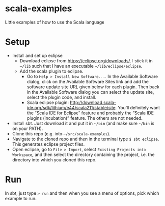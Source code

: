 # scala-examples
Little examples of how to use the Scala language

# Setup

* Install and set up eclipse
  * Download eclipse from https://eclipse.org/downloads/.
  I stick it in `~/lib` such that I have an executable `~/lib/eclipse/eclipse`.
  * Add the scala plugin to eclipse.
    * Go to `Help > Install New Software...`.
    In the Available Software dialog, click on the Available Software Sites link and add the software update site URL given below for each plugin.
    Then back in the Available Software dialog you can select the update site, select the plugin code, and install.
    * Scala eclipse plugin: http://download.scala-ide.org/sdk/lithium/e44/scala211/stable/site.
    You’ll definitely want the “Scala IDE for Eclipse” feature and probably the “Scala IDE plugins (incubation)” feature.
    The others are not needed.
* Install sbt. Just download it and put it in `~/bin` (and make sure `~/bin` is on your PATH).
* Clone this repo (e.g. into `~/src/scala-examples`).
* Navigate to the cloned repo and then in the terminal type `$ sbt eclipse`. This generates eclipse project files.
* Open eclipse, go to `File > Import`, select `Existing Projects into Workspace`, and then select the directory containing the project, i.e. the directory into which you cloned this repo.

# Run

In sbt, just type `> run` and then when you see a menu of options, pick which example to run.
